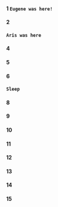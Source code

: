 #### 1 `Eugene was here!`
#### 2
####  `Aris was here`
#### 4
#### 5
#### 6
#### `Sleep `
#### 8
#### 9
#### 10
#### 11
#### 12
#### 13
#### 14
#### 15